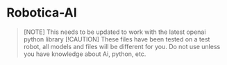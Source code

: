 # Robotica-AI                  
>[NOTE]
>This needs to be updated to work with the latest openai python library
>[!CAUTION]
>These files have been tested on a test robot, all models and files will be different for you.
>Do not use unless you have knowledge about Ai, python, etc.
